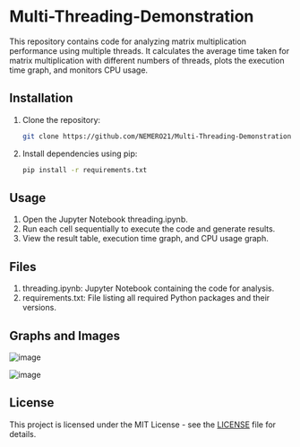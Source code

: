 # Multi-Threading-Demonstration


This repository contains code for analyzing matrix multiplication performance using multiple threads. It calculates the average time taken for matrix multiplication with different numbers of threads, plots the execution time graph, and monitors CPU usage.

## Installation

1. Clone the repository:
   ```bash
   git clone https://github.com/NEMERO21/Multi-Threading-Demonstration

2. Install dependencies using pip:
   ```bash
   pip install -r requirements.txt

## Usage

1. Open the Jupyter Notebook threading.ipynb.
2. Run each cell sequentially to execute the code and generate results.
3. View the result table, execution time graph, and CPU usage graph.

## Files

1. threading.ipynb: Jupyter Notebook containing the code for analysis.
2. requirements.txt: File listing all required Python packages and their versions.

## Graphs and Images
![image](https://github.com/NEMERO21/Multi-Threading-Demonstration/assets/97607950/181f8d63-5de8-4998-8975-6c1189c06db4)

![image](https://github.com/NEMERO21/Multi-Threading-Demonstration/assets/97607950/5bf24d6a-f9fd-4ec3-bf5e-fc5a5ef23f45)


## License

This project is licensed under the MIT License - see the [LICENSE](https://github.com/NEMERO21/Multi-Threading-Demonstration/blob/main/LICENSE) file for details.
